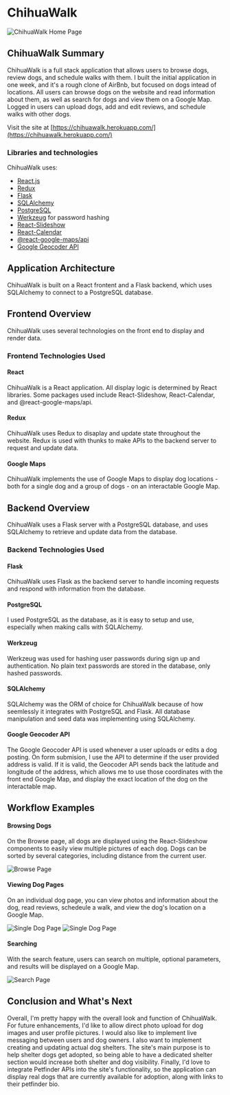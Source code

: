 # ChihuaWalk
![ChihuaWalk Home Page](https://res.cloudinary.com/dt8q1ngxj/image/upload/v1637705894/Capstone/metaPhoto_evlung.png)

## ChihuaWalk Summary

ChihuaWalk is a full stack application that allows users to browse dogs, review dogs, and schedule walks with them. I built the initial application in one week, and it's a rough clone of AirBnb, but focused on dogs intead of locations. All users can browse dogs on the website and read information about them, as well as search for dogs and view them on a Google Map. Logged in users can upload dogs, add and edit reviews, and schedule walks with other dogs. 

Visit the site at [https://chihuawalk.herokuapp.com/](https://chihuawalk.herokuapp.com/)

### Libraries and technologies
ChihuaWalk uses:

* [React.js](https://reactjs.org/)
* [Redux](https://redux.js.org/)
* [Flask](https://flask.palletsprojects.com/en/2.0.x/)
* [SQLAlchemy](https://www.sqlalchemy.org/)
* [PostgreSQL](https://www.postgresql.org/)
* [Werkzeug](https://werkzeug.palletsprojects.com/en/2.0.x/) for password hashing
* [React-Slideshow](https://github.com/femioladeji/react-slideshow)
* [React-Calendar](https://github.com/wojtekmaj/react-calendar)
* [@react-google-maps/api](https://react-google-maps-api-docs.netlify.app/)
* [Google Geocoder API](https://github.com/googlemaps/google-maps-services-python)


## Application Architecture

ChihuaWalk is built on a React frontent and a Flask backend, which uses SQLAlchemy to connect to a PostgreSQL database.

## Frontend Overview

ChihuaWalk uses several technologies on the front end to display and render data.

### Frontend Technologies Used

#### React

ChihuaWalk is a React application. All display logic is determined by React libraries. Some packages used include React-Slideshow, React-Calendar, and @react-google-maps/api. 

#### Redux

ChihuaWalk uses Redux to disaplay and update state throughout the website. Redux is used with thunks to make APIs to the backend server to request and update data. 

#### Google Maps

ChihuaWalk implements the use of Google Maps to display dog locations - both for a single dog and a group of dogs - on an interactable Google Map.  


## Backend Overview

ChihuaWalk uses a Flask server with a PostgreSQL database, and uses SQLAlchemy to retrieve and update data from the database.

### Backend Technologies Used

#### Flask

ChihuaWalk uses Flask as the backend server to handle incoming requests and respond with information from the database.

#### PostgreSQL

I used PostgreSQL as the database, as it is easy to setup and use, especially when making calls with SQLAlchemy.

#### Werkzeug

Werkzeug was used for hashing user passwords during sign up and authentication. No plain text passwords are stored in the database, only hashed passwords.

#### SQLAlchemy

SQLAlchemy was the ORM of choice for ChihuaWalk because of how seemlessly it integrates with PostgreSQL and Flask. All database manipulation and seed data was implementing using SQLAlchemy.

#### Google Geocoder API

The Google Geocoder API is used whenever a user uploads or edits a dog posting. On form submision, I use the API to determine if the user provided address is valid. If it is valid, the Geocoder API sends back the latitude and longitude of the address, which allows me to use those coordinates with the front end Google Map, and display the exact location of the dog on the interactable map.

## Workflow Examples

#### Browsing Dogs
On the Browse page, all dogs are displayed using the React-Slideshow components to easily view multiple pictures of each dog. Dogs can be sorted by several categories, including distance from the current user. 

![Browse Page](https://res.cloudinary.com/dt8q1ngxj/image/upload/v1638500011/Capstone/browse_bed6uo.png)

#### Viewing Dog Pages
On an individual dog page, you can view photos and information about the dog, read reviews, schedeule a walk, and view the dog's location on a Google Map.

![Single Dog Page](https://res.cloudinary.com/dt8q1ngxj/image/upload/c_scale,h_380/v1638493006/Capstone/1_bcddqd.png) ![Single Dog Page](https://res.cloudinary.com/dt8q1ngxj/image/upload/c_scale,h_380/v1638493006/Capstone/2_rfztjb.png)

#### Searching
With the search feature, users can search on multiple, optional parameters, and results will be displayed on a Google Map.

![Search Page](https://res.cloudinary.com/dt8q1ngxj/image/upload/v1638495447/Capstone/search_ns2npu.png) 


## Conclusion and What's Next

Overall, I'm pretty happy with the overall look and function of ChihuaWalk. For future enhancements, I'd like to allow direct photo upload for dog images and user profile pictures. I would also like to implement live messaging between users and dog owners. I also want to implement creating and updating actual dog shelters. The site's main purpose is to help shelter dogs get adopted, so being able to have a dedicated shelter section would increase both shelter and dog visibility. Finally, I'd love to integrate Petfinder APIs into the site's functionality, so the application can display real dogs that are currently available for adoption, along with links to their petfinder bio. 

